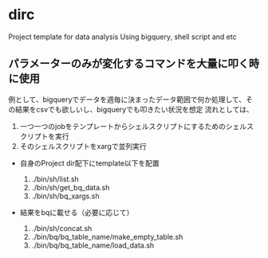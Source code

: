 # dirc

Project template for data analysis
Using bigquery, shell script and etc

## パラメーターのみが変化するコマンドを大量に叩く時に使用

例として、bigqueryでデータを週毎に決まったデータ範囲で何か処理して、その結果をcsvでも欲しいし、bigqueryでも叩きたい状況を想定
流れとしては、
1. 一つ一つのjobをテンプレートからシェルスクリプトにするためのシェルスクリプトを実行
1. そのシェルスクリプトをxargで並列実行

* 自身のProject dir配下にtemplate以下を配置
  1. ./bin/sh/list.sh
  1. ./bin/sh/get_bq_data.sh
  1. ./bin/sh/bq_xargs.sh
  
* 結果をbqに載せる（必要に応じて）
  1. ./bin/sh/concat.sh
  1. ./bin/bq/bq_table_name/make_empty_table.sh
  1. ./bin/bq/bq_table_name/load_data.sh
  
